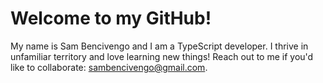 
# Welcome to my GitHub!

My name is Sam Bencivengo and I am a TypeScript developer. I thrive in unfamiliar territory and love learning new things! Reach out to me if you'd like to collaborate: sambencivengo@gmail.com.
<br />
